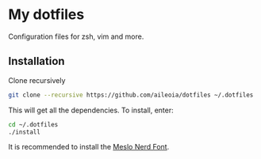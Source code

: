 # My dotfiles

Configuration files for zsh, vim and more.


## Installation

Clone recursively
```bash
git clone --recursive https://github.com/aileoia/dotfiles ~/.dotfiles
```

This will get all the dependencies.  To install, enter:
```bash
cd ~/.dotfiles
./install
```

It is recommended to install the [Meslo Nerd Font](https://github.com/romkatv/powerlevel10k#meslo-nerd-font-patched-for-powerlevel10k).
